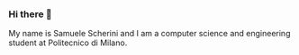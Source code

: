 ### Hi there 👋
My name is Samuele Scherini and I am a computer science and engineering student at Politecnico di Milano.
